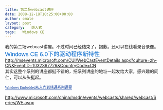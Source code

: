 ```yaml
---
title: 第二场webcast讲座
date: 2008-12-18T10:25:00+00:00
author: omale
layout: post
category:   嵌入式  
tags:   Windows CE
---
```

<div>
  我的第二场webcast讲座。不过时间已经结束了，抱歉。还可以在线看录音录像。
</div>

<div>
</div>

<div>
</div>

<div>
  <span class="Apple-style-span" style="color: rgb(0, 102, 204); font-family: arial; font-size: 19px; ">Windows CE 6.0下的驱动程序新特性</span>
</div>

<div>
  <a href="http://msevents.microsoft.com/CUI/WebCastEventDetails.aspx?culture=zh-CN&EventID=1032397726&CountryCode=CN">http://msevents.microsoft.com/CUI/WebCastEventDetails.aspx?culture=zh-CN&EventID=1032397726&CountryCode=CN</a>
</div>

<div>
</div>

<div>
</div>

<div>
  其实这整个系列的讲座都挺不错的，把系列讲座的地址一起发给大家，感兴趣的同仁，可以从头挺起。
</div>

<div>
  <span class="Apple-style-span" style="font-family: Verdana; font-size: 12px; line-height: 48px; "><a href="http://www.microsoft.com/china/msdn/events/webcasts/shared/webcast/Series/WE.aspx" style="color: rgb(0, 51, 153); text-decoration: underline; ">Windows Embedded从入门到精通系列课程</a></span>
</div>

<div>
  <a href="http://www.microsoft.com/china/msdn/events/webcasts/shared/webcast/Series/WE.aspx">http://www.microsoft.com/china/msdn/events/webcasts/shared/webcast/Series/WE.aspx</a>
</div>